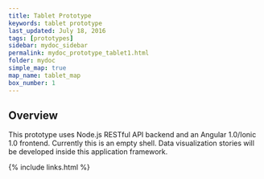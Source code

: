 ```yaml
---
title: Tablet Prototype
keywords: tablet prototype
last_updated: July 18, 2016
tags: [prototypes]
sidebar: mydoc_sidebar
permalink: mydoc_prototype_tablet1.html
folder: mydoc
simple_map: true
map_name: tablet_map
box_number: 1
---
```


## Overview

This prototype uses Node.js RESTful API backend and an Angular 1.0/Ionic 1.0 frontend. Currently this is an empty shell. Data visualization stories will be developed inside this application framework.

{% include links.html %}
